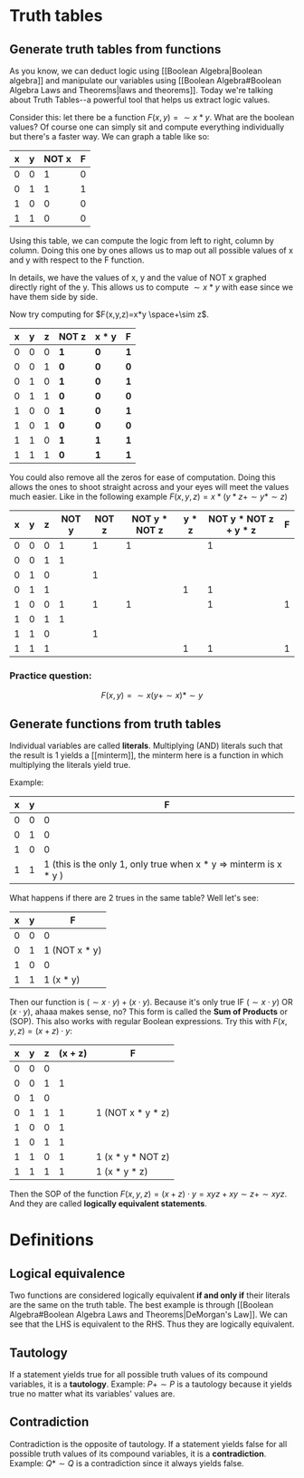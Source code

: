 # Truth tables
## Generate truth tables from functions
As you know, we can deduct logic using [[Boolean Algebra|Boolean algebra]] and manipulate our variables using [[Boolean Algebra#Boolean Algebra Laws and Theorems|laws and theorems]]. Today we're talking about Truth Tables--a powerful tool that helps us extract logic values.

Consider this: let there be a function $F(x,y) = \sim x * y$. What are the boolean values? Of course one can simply sit and compute everything individually but there's a faster way. We can graph a table like so:

| x   | y   | NOT x | F   |
| --- | --- | ----- | --- |
| 0   | 0   | 1     | 0   |
| 0   | 1   | 1     | 1   |
| 1   | 0   | 0     | 0   |
| 1   | 1   | 0     | 0   |

Using this table, we can compute the logic from left to right, column by column. Doing this one by ones allows us to map out all possible values of x and y with respect to the F function. 

In details, we have the values of x, y and the value of NOT x graphed directly right of the y. This allows us to compute $\sim x * y$ with ease since we have them side by side. 

Now try computing for $F(x,y,z)=x*y \space+\sim z$.

| x   | y   | z   | NOT z | x * y | F   |
| --- | --- | --- | ----- | ----- | --- |
| 0   | 0   | 0   | **1**     | **0**     | **1**   |
| 0   | 0   | 1   | **0**     | **0**     | **0**   |
| 0   | 1   | 0   | **1**     | **0**     | **1**   |
| 0   | 1   | 1   | **0**     | **0**     | **0**   |
| 1   | 0   | 0   | **1**     | **0**     | **1**   |
| 1   | 0   | 1   | **0**     | **0**     | **0**   |
| 1   | 1   | 0   | **1**     | **1**     | **1**   |
| 1   | 1   | 1   | **0**     | **1**     | **1**   | 

You could also remove all the zeros for ease of computation. Doing this allows the ones to shoot straight across and your eyes will meet the values much easier. Like in the following example $F(x,y,z)=x*(y*z+\sim y * \sim z)$

| x   | y   | z   | NOT y | NOT z | NOT y * NOT z | y * z | NOT y * NOT z + y * z | F   |
| --- | --- | --- | ----- | ----- | ------------- | ----- | --------------------- | --- |
| 0   | 0   | 0   | 1     | 1     | 1             |       | 1                     |     |
| 0   | 0   | 1   | 1     |       |               |       |                       |     |
| 0   | 1   | 0   |       | 1     |               |       |                       |     |
| 0   | 1   | 1   |       |       |               | 1     | 1                     |     |
| 1   | 0   | 0   | 1     | 1     | 1             |       | 1                     | 1   |
| 1   | 0   | 1   | 1     |       |               |       |                       |     |
| 1   | 1   | 0   |       | 1     |               |       |                       |     | 
| 1   | 1   | 1   |       |       |               | 1     | 1                     | 1   |

### Practice question: 
$$F(x,y) = \sim x(y+ \sim x) * \sim y$$
## Generate functions from truth tables
Individual variables are called **literals**. Multiplying (AND) literals such that the result is 1 yields a [[minterm]], the minterm here is a function in which multiplying the literals yield true.

Example:

| x   | y   | F                                                                  |
| --- | --- | ------------------------------------------------------------------ |
| 0   | 0   | 0                                                                  |
| 0   | 1   | 0                                                                  |
| 1   | 0   | 0                                                                  |
| 1   | 1   | 1  (this is the only 1, only true when x * y => minterm is x * y ) |

What happens if there are 2 trues in the same table? Well let's see:

| x   | y   | F             |
| --- | --- | ------------- |
| 0   | 0   | 0             |
| 0   | 1   | 1 (NOT x * y) |
| 1   | 0   | 0             |
| 1   | 1   | 1  (x * y)    | 

Then our function is $(\sim x \cdot y) + (x \cdot y)$. Because it's only true IF $(\sim x \cdot y)$ OR $(x \cdot y)$, ahaaa makes sense, no? This form is called the **Sum of Products** or (SOP). This also works with regular Boolean expressions. Try this with $F(x,y,z) = (x + z) \cdot y$:

| x   | y   | z   | (x + z) | F                 |
| --- | --- | --- | ------- | ----------------- |
| 0   | 0   | 0   |         |                   |
| 0   | 0   | 1   | 1       |                   |
| 0   | 1   | 0   |         |                   |
| 0   | 1   | 1   | 1       | 1 (NOT x * y * z) |
| 1   | 0   | 0   | 1       |                   |
| 1   | 0   | 1   | 1       |                   |
| 1   | 1   | 0   | 1       | 1 (x * y * NOT z) |
| 1   | 1   | 1   | 1       | 1 (x * y * z)     | 

Then the SOP of the function $F(x,y,z) = (x + z) \cdot y = xyz + xy \sim z + \sim x yz$. And they are called **logically equivalent statements**.
# Definitions
## Logical equivalence
Two functions are considered logically equivalent **if and only if** their literals are the same on the truth table. The best example is through [[Boolean Algebra#Boolean Algebra Laws and Theorems|DeMorgan's Law]]. We can see that the LHS is equivalent to the RHS. Thus they are logically equivalent. 
## Tautology
If a statement yields true for all possible truth values of its compound variables, it is a **tautology**.
Example: $P + \sim P$ is a tautology because it yields true no matter what its variables' values are.
## Contradiction
Contradiction is the opposite of tautology. If a statement yields false for all possible truth values of its compound variables, it is a **contradiction**.
Example: $Q * \sim Q$ is a contradiction since it always yields false.
